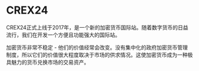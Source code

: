 # 

# CREX24

CREX24正式上线于2017年，是一个新的加密货币国际站。随着数字货币的日益流行，我们在开发一个方便且功能强大的国际站。

加密货币非常不稳定 - 他们的价值经常会改变。没有集中化的政府加密货币管理制度，所以它们的价值很大程度取决于市场的供求情况。这使加密货币成为一种极具魅力的货币兑换市场的交易资产。

